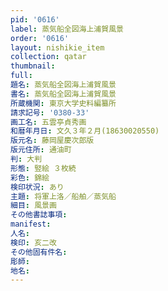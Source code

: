 ```yaml
---
pid: '0616'
label: 蒸気船全図海上浦賀風景
order: '0616'
layout: nishikie_item
collection: qatar
thumbnail: 
full: 
題名: 蒸気船全図海上浦賀風景
書名: 蒸気船全図海上浦賀風景
所蔵機関: 東京大学史料編纂所
請求記号: '0380-33'
画工名: 五雲亭貞秀画
和暦年月日: 文久３年２月(18630020550)
版元名: 藤岡屋慶次郎版
版元住所: 通油町
判: 大判
形態: 竪絵 ３枚続
彩色: 錦絵
検印状況: あり
主題: 将軍上洛／船舶／蒸気船
細目: 風景画
その他書誌事項: 
manifest: 
人名: 
検印: 亥二改
その他固有件名: 
彫師: 
地名: 
---
```

